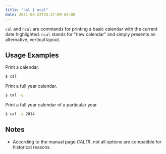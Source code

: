 ```yaml
---
title: "cal | ncal"
date: 2021-08-22T15:27:09-04:00
---
```


`cal` and `ncal` are commands for printing a basic calendar with the current
date highlighted. `ncal` stands for "new calendar" and simply presents an
alternative, vertical layout.

## Usage Examples

Print a calendar.

```bash
$ cal
```

Print a full year calendar.

```bash
$ cal -y
```

Print a full year calendar of a particular year.

```bash
$ cal -y 2014
```

## Notes

- According to the manual page _CAL(1)_, not all options are compatible for
  historical reasons.
